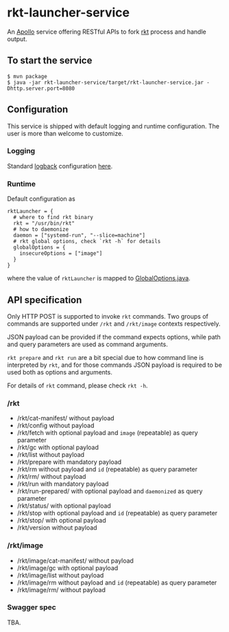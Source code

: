 # rkt-launcher-service

An [Apollo] service offering RESTful APIs to fork [rkt] process and
handle output.

## To start the service

```
$ mvn package
$ java -jar rkt-launcher-service/target/rkt-launcher-service.jar -Dhttp.server.port=8080
```

## Configuration

This service is shipped with default logging and runtime configuration.
The user is more than welcome to customize.

### Logging

Standard [logback] configuration [here](src/main/resources/logback.xml).

### Runtime

Default configuration as
```
rktLauncher = {
  # where to find rkt binary
  rkt = "/usr/bin/rkt"
  # how to daemonize
  daemon = ["systemd-run", "--slice=machine"]
  # rkt global options, check `rkt -h` for details
  globalOptions = {
    insecureOptions = ["image"]
  }
}
```

where the value of `rktLauncher` is mapped to
[GlobalOptions.java].

## API specification

Only HTTP POST is supported to invoke `rkt` commands. Two groups of
commands are supported under `/rkt` and `/rkt/image` contexts respectively.

JSON payload can be provided if the command expects options, while path
and query parameters are used as command arguments.

`rkt prepare` and `rkt run` are a bit special due to how command line is
interpreted by `rkt`, and for those commands JSON payload is required to
be used both as options and arguments.

For details of `rkt` command, please check `rkt -h`.

### /rkt

* /rkt/cat-manifest/<id> without payload
* /rkt/config without payload
* /rkt/fetch with optional payload and `image` (repeatable) as query parameter
* /rkt/gc with optional payload
* /rkt/list without payload
* /rkt/prepare with mandatory payload
* /rkt/rm without payload and `id` (repeatable) as query parameter
* /rkt/rm/<id> without payload
* /rkt/run with mandatory payload
* /rkt/run-prepared/<id> with optional payload and `daemonized` as query parameter
* /rkt/status/<id> with optional payload
* /rkt/stop with optional payload and `id` (repeatable) as query parameter
* /rkt/stop/<id> with optional payload
* /rkt/version without payload

### /rkt/image

* /rkt/image/cat-manifest/<id> without payload
* /rkt/image/gc with optional payload
* /rkt/image/list without payload
* /rkt/image/rm without payload and `id` (repeatable) as query parameter
* /rkt/image/rm/<id> without payload

### Swagger spec

TBA.

[Apollo]: https://github.com/spotify/apollo
[rkt]: https://coreos.com/rkt/
[logback]: https://logback.qos.ch
[GlobalOptions.java]: ../rkt-launcher-common/src/main/java/io/honnix/rkt/launcher/options/GlobalOptions.java
